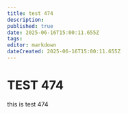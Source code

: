```yaml
---
title: test 474
description: 
published: true
date: 2025-06-16T15:00:11.655Z
tags: 
editor: markdown
dateCreated: 2025-06-16T15:00:11.655Z
---
```


# TEST 474
this is test 474
